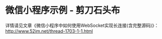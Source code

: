 微信小程序示例 - 剪刀石头布
=====================

详情请见文章《微信小程序中如何使用WebSocket实现长连接(含完整源码)》：http://www.52im.net/thread-1703-1-1.html

